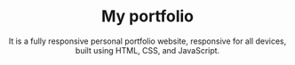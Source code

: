 <div align="center">

# My portfolio

It is a fully responsive personal portfolio website, responsive for all devices, built using HTML, CSS, and JavaScript.

